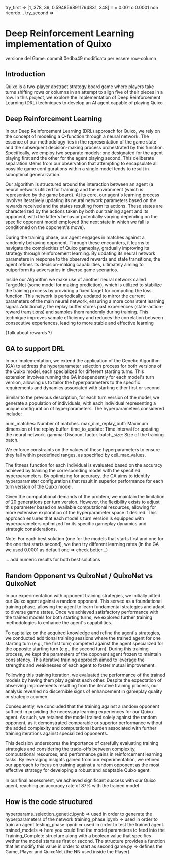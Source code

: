 try_first => [1, 378, 39, 0.5948568911764831, 348] lr = 0.001 o 0.0001 non ricordo...
try_second => 


# Deep Reinforcement Learning implementation of Quixo
versione del Game: commit 0edba49 modificata per essere row-column

## Introduction
Quixo is a two-player abstract strategy board game where players take turns shifting rows or columns in an attempt to align five of their pieces in a row. In this project, we explore the implementation of Deep Reinforcement Learning (DRL) techniques to develop an AI agent capable of playing Quixo.

## Deep Reinforcement Learning
In our Deep Reinforcement Learning (DRL) approach for Quixo, we rely on the concept of modeling a Q-function through a neural network. The essence of our methodology lies in the representation of the game state and the subsequent decision-making process orchestrated by this function. Specifically, we employ two separate models: one designated for the agent playing first and the other for the agent playing second. This deliberate separation stems from our observation that attempting to encapsulate all possible game configurations within a single model tends to result in suboptimal generalization.

Our algorithm is structured around the interaction between an agent (a neural network utilized for training) and the environment  (which is represented by the game board). At its core, our agent's learning process involves iteratively updating its neural network parameters based on the rewards received and the states resulting from its actions. These states are characterized by the actions taken by both our training agent and its opponent, with the latter's behavior potentially varying depending on the specific opponent model employed (the next state in which we fall is conditioned on the opponent's move).

During the training phase, our agent engages in matches against a randomly behaving opponent. Through these encounters, it learns to navigate the complexities of Quixo gameplay, gradually improving its strategy through reinforcement learning. By updating its neural network parameters in response to the observed rewards and state transitions, the agent refines its decision-making capabilities, ultimately aiming to outperform its adversaries in diverse game scenarios.

Inside our Algorithm we make use of another neural network called TargetNet (some model for making prediction), which is utilized to stabilize the training process by providing a fixed target for computing the loss function. This network is periodically updated to mirror the current parameters of the main neural network, ensuring a more consistent learning signal. Additionally, the replay buffer stores past experiences (state-action-reward transitions) and samples them randomly during training. This technique improves sample efficiency and reduces the correlation between consecutive experiences, leading to more stable and effective learning

(Talk about rewards ?)

## GA to support DRL
In our implementation, we extend the application of the Genetic Algorithm (GA) to address the hyperparameter selection process for both versions of the Quixo model, each specialized for different starting turns. This extension involves running the GA independently for each model's turn version, allowing us to tailor the hyperparameters to the specific requirements and dynamics associated with starting either first or second.

Similar to the previous description, for each turn version of the model, we generate a population of individuals, with each individual representing a unique configuration of hyperparameters. The hyperparameters considered include:

num_matches: Number of matches.
max_dim_replay_buff: Maximum dimension of the replay buffer.
time_to_update: Time interval for updating the neural network.
gamma: Discount factor.
batch_size: Size of the training batch.

We enforce constraints on the values of these hyperparameters to ensure they fall within predefined ranges, as specified by cell_max_values.

The fitness function for each individual is evaluated based on the accuracy achieved by training the corresponding model with the specified hyperparameters. By optimizing for accuracy, the GA aims to identify hyperparameter configurations that result in superior performance for each turn version of the Quixo model.

Given the computational demands of the problem, we maintain the limitation of 20 generations per turn version. However, the flexibility exists to adjust this parameter based on available computational resources, allowing for more extensive exploration of the hyperparameter space if desired. This approach ensures that each model's turn version is equipped with hyperparameters optimized for its specific gameplay dynamics and strategic considerations.

Note: For each best solution (one for the models that starts first and one for the one that starts second), we then try different learning rates (in the GA we used 0.0001 as default one => check better...)

... add numeric results for both best solutions

## Random Opponent vs QuixoNet / QuixoNet vs QuixoNet
In our experimentation with opponent training strategies, we initially pitted our Quixo agent against a random opponent. This served as a foundational training phase, allowing the agent to learn fundamental strategies and adapt to diverse game states. Once we achieved satisfactory performance with the trained models for both starting turns, we explored further training methodologies to enhance the agent's capabilities.

To capitalize on the acquired knowledge and refine the agent's strategies, we conducted additional training sessions where the trained agent for one starting turn (e.g., the first turn) competed against the agent specialized for the opposite starting turn (e.g., the second turn). During this training process, we kept the parameters of the opponent agent frozen to maintain consistency. This iterative training approach aimed to leverage the strengths and weaknesses of each agent to foster mutual improvement.

Following this training iteration, we evaluated the performance of the trained models by having them play against each other. Despite the expectation of observing improvements resulting from the iterative training process, our analysis revealed no discernible signs of enhancement in gameplay quality or strategic acumen.

Consequently, we concluded that the training against a random opponent sufficed in providing the necessary learning experiences for our Quixo agent. As such, we retained the model trained solely against the random opponent, as it demonstrated comparable or superior performance without the added complexity and computational burden associated with further training iterations against specialized opponents.

This decision underscores the importance of carefully evaluating training strategies and considering the trade-offs between complexity, computational resources, and performance gains in reinforcement learning tasks. By leveraging insights gained from our experimentation, we refined our approach to focus on training against a random opponent as the most effective strategy for developing a robust and adaptable Quixo agent.


In our final assessment, we achieved significant success with our Quixo agent, reaching an accuracy rate of 87% with the trained model


## How is the code structured

hyperparams_selection_genetic.ipynb => used in order to generate the hyperparameters of the network
training_phase.ipynb => used in order to train an agent
testing_phase.ipynb => used in order to test the trained agent.
trained_models => here you could find the model parameters to feed into the Training_Complete structure along with a boolean value that specifies wether the model starts as first or second. The structure provides a function that let modify this value in order to start as second
game.py => defines the Game, Player and QuixoNet (the NN used inside the Player)
